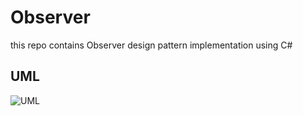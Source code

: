 # Observer
this repo contains Observer design pattern implementation using C#

## UML
![UML](https://i.imgur.com/gzhCv2Z.png)
